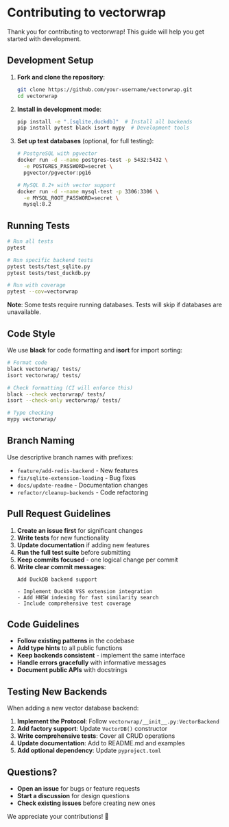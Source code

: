 # Contributing to vectorwrap

Thank you for contributing to vectorwrap! This guide will help you get started with development.

## Development Setup

1. **Fork and clone the repository**:
   ```bash
   git clone https://github.com/your-username/vectorwrap.git
   cd vectorwrap
   ```

2. **Install in development mode**:
   ```bash
   pip install -e ".[sqlite,duckdb]"  # Install all backends
   pip install pytest black isort mypy  # Development tools
   ```

3. **Set up test databases** (optional, for full testing):
   ```bash
   # PostgreSQL with pgvector
   docker run -d --name postgres-test -p 5432:5432 \
     -e POSTGRES_PASSWORD=secret \
     pgvector/pgvector:pg16
   
   # MySQL 8.2+ with vector support
   docker run -d --name mysql-test -p 3306:3306 \
     -e MYSQL_ROOT_PASSWORD=secret \
     mysql:8.2
   ```

## Running Tests

```bash
# Run all tests
pytest

# Run specific backend tests
pytest tests/test_sqlite.py
pytest tests/test_duckdb.py

# Run with coverage
pytest --cov=vectorwrap
```

**Note**: Some tests require running databases. Tests will skip if databases are unavailable.

## Code Style

We use **black** for code formatting and **isort** for import sorting:

```bash
# Format code
black vectorwrap/ tests/
isort vectorwrap/ tests/

# Check formatting (CI will enforce this)
black --check vectorwrap/ tests/
isort --check-only vectorwrap/ tests/

# Type checking
mypy vectorwrap/
```

## Branch Naming

Use descriptive branch names with prefixes:

- `feature/add-redis-backend` - New features
- `fix/sqlite-extension-loading` - Bug fixes  
- `docs/update-readme` - Documentation changes
- `refactor/cleanup-backends` - Code refactoring

## Pull Request Guidelines

1. **Create an issue first** for significant changes
2. **Write tests** for new functionality
3. **Update documentation** if adding new features
4. **Run the full test suite** before submitting
5. **Keep commits focused** - one logical change per commit
6. **Write clear commit messages**:
   ```
   Add DuckDB backend support
   
   - Implement DuckDB VSS extension integration
   - Add HNSW indexing for fast similarity search
   - Include comprehensive test coverage
   ```

## Code Guidelines

- **Follow existing patterns** in the codebase
- **Add type hints** to all public functions
- **Keep backends consistent** - implement the same interface
- **Handle errors gracefully** with informative messages
- **Document public APIs** with docstrings

## Testing New Backends

When adding a new vector database backend:

1. **Implement the Protocol**: Follow `vectorwrap/__init__.py:VectorBackend`
2. **Add factory support**: Update `VectorDB()` constructor  
3. **Write comprehensive tests**: Cover all CRUD operations
4. **Update documentation**: Add to README.md and examples
5. **Add optional dependency**: Update `pyproject.toml`

## Questions?

- **Open an issue** for bugs or feature requests
- **Start a discussion** for design questions
- **Check existing issues** before creating new ones

We appreciate your contributions! 🚀